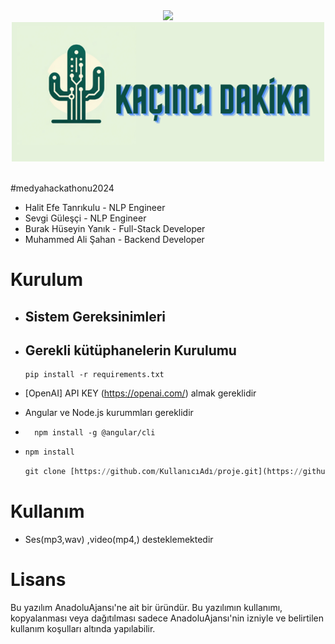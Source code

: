 <div align="center">
<img src="https://media.discordapp.net/attachments/1179411074043355207/1193962121092935710/mt_hackathon.png?ex=65ca4e60&is=65b7d960&hm=b6895c0348a423d054b38a200f5105862132c5d36c0328faae452dcb7f832355&=&format=webp&quality=lossless&width=1440&height=482" width="1000px">
</div>

<div align="center">
<img src="src/logo2.png" width="500px">
</div>
<br>


#medyahackathonu2024
* Halit Efe Tanrıkulu - NLP Engineer
* Sevgi Güleşçi - NLP Engineer
* Burak Hüseyin Yanık - Full-Stack Developer
* Muhammed Ali Şahan - Backend Developer


# Kurulum
* ## Sistem Gereksinimleri

* ## Gerekli kütüphanelerin Kurulumu
    ```
    pip install -r requirements.txt
    ```
* [OpenAI] API KEY (https://openai.com/) almak gereklidir
  
* Angular ve Node.js kurummları gereklidir

* ```
    npm install -g @angular/cli
    ```

* ```python
  npm install 
    ```
  

    ```python
    git clone [https://github.com/KullanıcıAdı/proje.git](https://github.com/Muhammedali26/HangiDakika.git)

    ```

# Kullanım
* Ses(mp3,wav) ,video(mp4,) desteklemektedir



# Lisans
Bu yazılım AnadoluAjansı'ne ait bir üründür. Bu yazılımın kullanımı, kopyalanması veya dağıtılması sadece AnadoluAjansı'nin izniyle ve belirtilen kullanım koşulları altında yapılabilir.
